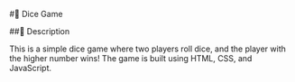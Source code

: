 #🎲 Dice Game

##📌 Description

This is a simple dice game where two players roll dice, and the player with the higher number wins! The game is built using HTML, CSS, and JavaScript.
